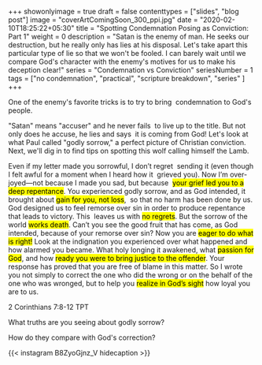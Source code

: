 +++
showonlyimage = true
draft = false
contenttypes = ["slides", "blog post"]
image = "coverArtComingSoon_300_ppi.jpg"
date = "2020-02-10T18:25:22+05:30"
title = "Spotting Condemnation Posing as Conviction: Part 1"
weight = 0
description = "Satan is the enemy of man. He seeks our destruction, but he really only has lies at his disposal. Let's take apart this particular type of lie so that we won't be fooled. I can barely wait until we compare God's character with the enemy's motives for us to make his deception clear!"
series = "Condemnation vs Conviction"
seriesNumber = 1
tags = ["no condemnation", "practical", "scripture breakdown", "series" ]
+++

One of the enemy's favorite tricks is to try to bring  condemnation to God's people.

"Satan" means "accuser" and he never fails  to live up to the title. 
But not only does he accuse, he lies and says  it is coming from God!
Let's look at what Paul called "godly sorrow," a perfect picture of Christian conviction.
Next, we'll dig in to find tips on spotting this wolf calling himself the Lamb.

<div class='bible-text'>Even if my letter made you sorrowful, I don’t regret  sending it (even though I felt awful for a moment when I heard how it  grieved you). Now I’m over-joyed—not because I made you sad, but because  <mark>your grief led you to a deep repentance</mark>. You experienced godly sorrow, and as God intended, it brought about <mark>gain for you, not loss</mark>,  so that no harm has been done by us. God designed us to feel remorse over sin in order to produce repentance that leads to victory. This  leaves us with <mark>no regrets</mark>. But the sorrow of the world <mark>works death</mark>. Can’t you see the good fruit that has come, as God intended, because of your remorse over sin? Now you are <mark>eager to do what is right!</mark> Look at the indignation you experienced over what happened and how alarmed you became. What holy longing it awakened, what <mark>passion for God</mark>, and how <mark>ready you were to bring justice to the offender</mark>. Your response has proved that you are free of blame in this matter. So I wrote you not simply to correct the one who did the wrong or on the behalf of the one who was wronged, but to help you <mark>realize in God’s sight</mark> how loyal you are to us.
<p class='bible-reference'>2 Corinthians 7:8-12 TPT
</p>
</div>

What truths are you seeing about godly sorrow?

How do they compare with God's correction?

{{< instagram B8ZyoGjnz_V hidecaption >}}
